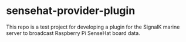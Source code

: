 # sensehat-provider-plugin
This repo is a test project for developing a plugin for the SignalK marine server to broadcast Raspberry Pi SenseHat board data.

